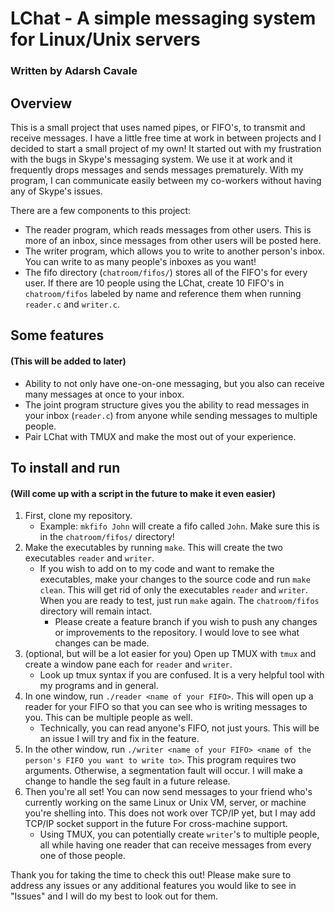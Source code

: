 # LChat - A simple messaging system for Linux/Unix servers
### Written by Adarsh Cavale

## Overview
This is a small project that uses named pipes, or FIFO's, to transmit and receive messages. I have a little free time at work in between projects and I decided to start a small project of my own! It started out with my frustration with the bugs in Skype's messaging system. We use it at work and it frequently drops messages and sends messages prematurely. With my program, I can communicate easily between my co-workers without having any of Skype's issues.

There are a few components to this project: 
 - The reader program, which reads messages from other users. This is more of an inbox, since messages from other users will be posted here. 
 - The writer program, which allows you to write to another person's inbox. You can write to as many people's inboxes as you want!
 - The fifo directory (`chatroom/fifos/`) stores all of the FIFO's for every user. If there are 10 people using the LChat, create 10 FIFO's in `chatroom/fifos` labeled by name and reference them when running `reader.c` and `writer.c`.

## Some features
#### (This will be added to later)
- Ability to not only have one-on-one messaging, but you also can receive many messages at once to your inbox.
- The joint program structure gives you the ability to read messages in your inbox (`reader.c`) from anyone while sending messages to multiple people.
- Pair LChat with TMUX and make the most out of your experience.

## To install and run
#### (Will come up with a script in the future to make it even easier)
1. First, clone my repository.
   - Example: `mkfifo John` will create a fifo called `John`. Make sure this is in the `chatroom/fifos/` directory!
2. Make the executables by running `make`. This will create the two executables `reader` and `writer`.
   - If you wish to add on to my code and want to remake the executables, make your changes to the source code and run `make clean`. This will get rid of only the executables `reader` and `writer`. When you are ready to test, just run `make` again. The `chatroom/fifos` directory will remain intact. 
     - Please create a feature branch if you wish to push any changes or improvements to the repository. I would love to see what changes can be made.
3. (optional, but will be a lot easier for you) Open up TMUX with `tmux` and create a window pane each for `reader` and `writer`.
   - Look up tmux syntax if you are confused. It is a very helpful tool with my programs and in general.
4. In one window, run `./reader <name of your FIFO>`. This will open up a reader for your FIFO so that you can see who is writing messages to you. This can be multiple people as well. 
   - Technically, you can read anyone's FIFO, not just yours. This will be an issue I will try and fix in the feature.
5. In the other window, run `./writer <name of your FIFO> <name of the person's FIFO you want to write to>`. This program requires two arguments. Otherwise, a segmentation fault will occur. I will make a change to handle the seg fault in a future release. 
6. Then you're all set! You can now send messages to your friend who's currently working on the same Linux or Unix VM, server, or machine you're shelling into. This does not work over TCP/IP yet, but I may add TCP/IP socket support in the future For cross-machine support.
   - Using TMUX, you can potentially create `writer`'s to multiple people, all while having one reader that can receive messages from every one of those people.

Thank you for taking the time to check this out! Please make sure to address any issues or any additional features you would like to see in "Issues" and I will do my best to look out for them.
